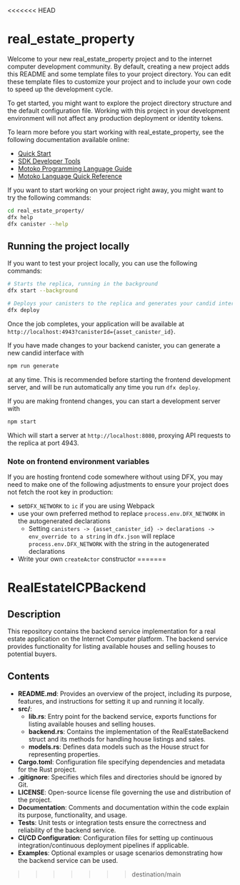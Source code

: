 <<<<<<< HEAD
# real_estate_property

Welcome to your new real_estate_property project and to the internet computer development community. By default, creating a new project adds this README and some template files to your project directory. You can edit these template files to customize your project and to include your own code to speed up the development cycle.

To get started, you might want to explore the project directory structure and the default configuration file. Working with this project in your development environment will not affect any production deployment or identity tokens.

To learn more before you start working with real_estate_property, see the following documentation available online:

- [Quick Start](https://internetcomputer.org/docs/current/developer-docs/setup/deploy-locally)
- [SDK Developer Tools](https://internetcomputer.org/docs/current/developer-docs/setup/install)
- [Motoko Programming Language Guide](https://internetcomputer.org/docs/current/motoko/main/motoko)
- [Motoko Language Quick Reference](https://internetcomputer.org/docs/current/motoko/main/language-manual)

If you want to start working on your project right away, you might want to try the following commands:

```bash
cd real_estate_property/
dfx help
dfx canister --help
```

## Running the project locally

If you want to test your project locally, you can use the following commands:

```bash
# Starts the replica, running in the background
dfx start --background

# Deploys your canisters to the replica and generates your candid interface
dfx deploy
```

Once the job completes, your application will be available at `http://localhost:4943?canisterId={asset_canister_id}`.

If you have made changes to your backend canister, you can generate a new candid interface with

```bash
npm run generate
```

at any time. This is recommended before starting the frontend development server, and will be run automatically any time you run `dfx deploy`.

If you are making frontend changes, you can start a development server with

```bash
npm start
```

Which will start a server at `http://localhost:8080`, proxying API requests to the replica at port 4943.

### Note on frontend environment variables

If you are hosting frontend code somewhere without using DFX, you may need to make one of the following adjustments to ensure your project does not fetch the root key in production:

- set`DFX_NETWORK` to `ic` if you are using Webpack
- use your own preferred method to replace `process.env.DFX_NETWORK` in the autogenerated declarations
  - Setting `canisters -> {asset_canister_id} -> declarations -> env_override to a string` in `dfx.json` will replace `process.env.DFX_NETWORK` with the string in the autogenerated declarations
- Write your own `createActor` constructor
=======
# RealEstateICPBackend

## Description

This repository contains the backend service implementation for a real estate application on the Internet Computer platform. The backend service provides functionality for listing available houses and selling houses to potential buyers.

## Contents

- **README.md**: Provides an overview of the project, including its purpose, features, and instructions for setting it up and running it locally.
- **src/**:
  - **lib.rs**: Entry point for the backend service, exports functions for listing available houses and selling houses.
  - **backend.rs**: Contains the implementation of the RealEstateBackend struct and its methods for handling house listings and sales.
  - **models.rs**: Defines data models such as the House struct for representing properties.
- **Cargo.toml**: Configuration file specifying dependencies and metadata for the Rust project.
- **.gitignore**: Specifies which files and directories should be ignored by Git.
- **LICENSE**: Open-source license file governing the use and distribution of the project.
- **Documentation**: Comments and documentation within the code explain its purpose, functionality, and usage.
- **Tests**: Unit tests or integration tests ensure the correctness and reliability of the backend service.
- **CI/CD Configuration**: Configuration files for setting up continuous integration/continuous deployment pipelines if applicable.
- **Examples**: Optional examples or usage scenarios demonstrating how the backend service can be used.
>>>>>>> destination/main
